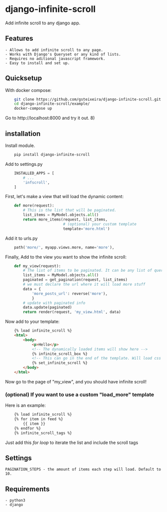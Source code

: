 # django-infinite-scroll
Add infinite scroll to any django app.

## Features

    - Allows to add infinite scroll to any page.
    - Works with Django's Queryset or any kind of lists.
    - Requires no aditional javascript framework.
    - Easy to install and set up.

## Quicksetup

With docker compose:

``` bash
    git clone https://github.com/gsteixeira/django-infinite-scroll.git
    cd django-infinite-scroll/example/
    docker-compose up
```

Go to http://localhost:8000 and try it out. 8)


## installation

Install module.

```bash
    pip install django-infinite-scroll
```

Add to settings.py

```python
    INSTALLED_APPS = [
        # ...
        'infscroll',
    ]
```

First, let's make a view that will load the dynamic content:

```python
    def more(request):
        # This is the list that will be paginated.
        list_items = MyModel.objects.all()
        return more_items(request, list_items,
                          # (optional) your custom template
                          template='more.html')
```

Add it to urls.py

```python
    path('more/', myapp.views.more, name='more'),
```

Finally, Add to the view you want to show the infinite scroll:

```python
    def my_view(request):
        # The list of items to be paginated. It can be any list of queryset.
        list_items = MyModel.objects.all()
        paginated = get_pagination(request, list_items)
        # we must declare the url where it will load more stuff
        data = {
            'more_posts_url': reverse('more'),
            }
        # update with paginated info
        data.update(paginated)
        return render(request, 'my_view.html', data)
```

Now add to your template:

```html
    {% load infinite_scroll %}
    <html>
        <body>
            <p>Hello</p>
            <!-- The dynamically loaded items will show here -->
            {% infinite_scroll_box %}
            <!-- This can go in the end of the template. Will load css and js -->
            {% set_infinite_scroll %}
        </body>
    </html>
```

Now go to the page of "my_view", and you should have infinite scroll!

### (optional) If you want to use a custom "load_more" template

Here is an example:

```html
    {% load infinite_scroll %}
    {% for item in feed %}
        {{ item }}
    {% endfor %}
    {% infinite_scroll_tags %}
```
Just add this *for loop* to iterate the list and include the scroll tags


## Settings

    PAGINATION_STEPS - the amount of items each step will load. Default to 10.

## Requirements

    - python3
    - django
